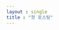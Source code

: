 ```yaml
---
layout : single
title : "첫 포스팅"
---
```

<!-- Leaflet.js 라이브러리 -->

<link rel="stylesheet" href="https://cdnjs.cloudflare.com/ajax/libs/leaflet/1.7.1/leaflet.css" integrity="sha512-l+kWto+8tQJMEt45fM4RslJAXd9XQAn4x4ew4+Jn5d5e3qBc5Z+IckSWeecH/FdJrbXg28x6eLzfkQYmq6MfJQ==" crossorigin="anonymous" referrerpolicy="no-referrer" />

<script src="https://cdnjs.cloudflare.com/ajax/libs/leaflet/1.7.1/leaflet.js" integrity="sha512-hgK9X1ljb6BirxJlL43gSCunEd/7FZ6ipCZ6JpoTwrg2v9LdJjK1cTJrxzgGwvJ8h7zzFtZMccV23OkJnL9qWQ==" crossorigin="anonymous" referrerpolicy="no-referrer"></script>

<!-- Leaflet.js 플러그인 -->

<link rel="stylesheet" href="https://cdnjs.cloudflare.com/ajax/libs/leaflet.markercluster/1.4.1/MarkerCluster.css" integrity="sha512-Bk/bRcZC/qjJ8OK7+D0ud84ru29XizkACOcfoLb3qDM+2IaIn0mrJg2Q6FW5r5sm5ih0lLJ0pA8V7wU6BguU6w==" crossorigin="anonymous" referrerpolicy="no-referrer" />

<link rel="stylesheet" href="https://cdnjs.cloudflare.com/ajax/libs/leaflet.markercluster/1.4.1/MarkerCluster.Default.css" integrity="sha512-OvIJfoKLbPqI3l2Qrv1MxbOzvjErIxWq3syyO2L9B+nFeT8TiaZXtEwTtrbcOajfZp0tC40WkSx04H0E9ILYNg==" crossorigin="anonymous" referrerpolicy="no-referrer" />

<script src="https://cdnjs.cloudflare.com/ajax/libs/leaflet.markercluster/1.4.1/leaflet.markercluster.js" integrity="sha512-Lsi7VUzZ6U5XVUz+m6r5r5i5y5cLanHw5QUD8Z4gKflvswbHED9/p2/2bS7WdYvKEdnNfMmmiul8RhDCzlRhcw==" crossorigin="anonymous" referrerpolicy="no-referrer"></script>
